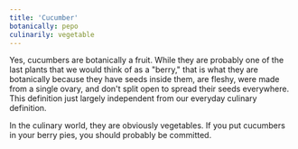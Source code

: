 ```yaml
---
title: 'Cucumber'
botanically: pepo
culinarily: vegetable
---
```

Yes, cucumbers are botanically a fruit. While they are probably one of the last plants that we would think of as a "berry," that is what they are botanically because they have seeds inside them, are fleshy, were made from a single ovary, and don't split open to spread their seeds everywhere. This definition just largely independent from our everyday culinary definition.

In the culinary world, they are obviously vegetables. If you put cucumbers in your berry pies, you should probably be committed.